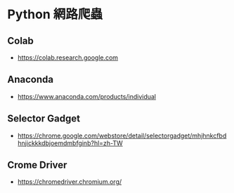 # Python 網路爬蟲

## Colab
- https://colab.research.google.com

## Anaconda
- https://www.anaconda.com/products/individual

## Selector Gadget
- https://chrome.google.com/webstore/detail/selectorgadget/mhjhnkcfbdhnjickkkdbjoemdmbfginb?hl=zh-TW

## Crome Driver
- https://chromedriver.chromium.org/
